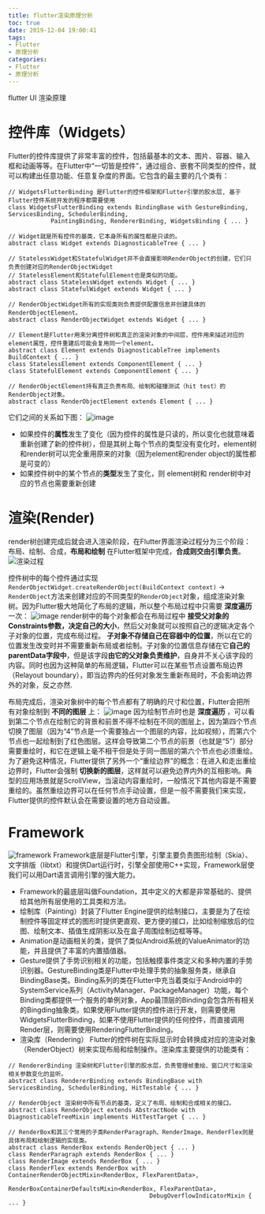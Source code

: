 ```yaml
---
title: flutter渲染原理分析
toc: true
date: 2019-12-04 19:00:41
tags:
- Flutter
- 原理分析
categories:
- Flutter
- 原理分析
---
```

flutter UI 渲染原理
<!---more-->

# 控件库（Widgets）
Flutter的控件库提供了非常丰富的控件，包括最基本的文本、图片、容器、输入框和动画等等。在Flutter中“一切皆是控件”，通过组合、嵌套不同类型的控件，就可以构建出任意功能、任意复杂度的界面。它包含的最主要的几个类有：
```
// WidgetsFlutterBinding 是Flutter的控件框架和Flutter引擎的胶水层, 基于Flutter控件系统开发的程序都需要使用
class WidgetsFlutterBinding extends BindingBase with GestureBinding, ServicesBinding, SchedulerBinding,
            PaintingBinding, RendererBinding, WidgetsBinding { ... }

// Widget就是所有控件的基类，它本身所有的属性都是只读的。
abstract class Widget extends DiagnosticableTree { ... }

// StatelessWidget和StatefulWidget并不会直接影响RenderObject的创建，它们只负责创建对应的RenderObjectWidget
// StatelessElement和StatefulElement也是类似的功能。
abstract class StatelessWidget extends Widget { ... }
abstract class StatefulWidget extends Widget { ... }

// RenderObjectWidget所有的实现类则负责提供配置信息并创建具体的RenderObjectElement。
abstract class RenderObjectWidget extends Widget { ... }

// Element是Flutter用来分离控件树和真正的渲染对象的中间层，控件用来描述对应的element属性，控件重建后可能会复用同一个element。
abstract class Element extends DiagnosticableTree implements BuildContext { ... }
class StatelessElement extends ComponentElement { ... }
class StatefulElement extends ComponentElement { ... }

// RenderObjectElement持有真正负责布局、绘制和碰撞测试（hit test）的RenderObject对象。
abstract class RenderObjectElement extends Element { ... }
```
它们之间的关系如下图：
![image](https://upload-images.jianshu.io/upload_images/16327616-940826fdfb956056?imageMogr2/auto-orient/strip%7CimageView2/2/w/1240)
- 如果控件的**属性**发生了变化（因为控件的属性是只读的，所以变化也就意味着重新创建了新的控件树），但是其树上每个节点的类型没有变化时，element树和render树可以完全重用原来的对象（因为element和render object的属性都是可变的）
- 如果控件树中的某个节点的**类型**发生了变化，则 element树和 render树中对应的节点也需要重新创建


# 渲染(Render)
render树创建完成后就会进入渲染阶段，在Flutter界面渲染过程分为三个阶段：布局、绘制、合成，**布局和绘制** 在Flutter框架中完成，**合成则交由引擎负责**。
![渲染过程](https://upload-images.jianshu.io/upload_images/16327616-d75ff50bb1f286dd?imageMogr2/auto-orient/strip%7CimageView2/2/w/1240)

控件树中的每个控件通过实现`RenderObjectWidget.createRenderObject(BuildContext context)` → `RenderObject`方法来创建对应的不同类型的`RenderObject`对象，组成渲染对象树。因为Flutter极大地简化了布局的逻辑，所以整个布局过程中只需要 **深度遍历** 一次：
![image](https://upload-images.jianshu.io/upload_images/16327616-fbe8c021342ea448?imageMogr2/auto-orient/strip%7CimageView2/2/w/1240)
render树中的每个对象都会在布局过程中 **接受父对象的Constraints参数，决定自己的大小**，然后父对象就可以按照自己的逻辑决定各个子对象的位置，完成布局过程。
**子对象不存储自己在容器中的位置**，所以在它的位置发生改变时并不需要重新布局或者绘制。子对象的位置信息存储在它**自己的parentData字段中**，但是该字段**由它的父对象负责维护**，自身并不关心该字段的内容。同时也因为这种简单的布局逻辑，Flutter可以在某些节点设置布局边界（Relayout boundary），即当边界内的任何对象发生重新布局时，不会影响边界外的对象，反之亦然.

布局完成后，渲染对象树中的每个节点都有了明确的尺寸和位置，Flutter会把所有对象绘制到 **不同的图层** 上：
![image](https://upload-images.jianshu.io/upload_images/16327616-31e69abd95ec9efb?imageMogr2/auto-orient/strip%7CimageView2/2/w/1240)
因为绘制节点时也是 **深度遍历** ，可以看到第二个节点在绘制它的背景和前景不得不绘制在不同的图层上，因为第四个节点切换了图层（因为“4”节点是一个需要独占一个图层的内容，比如视频），而第六个节点也一起绘制到了红色图层。这样会导致第二个节点的前景（也就是“5”）部分需要重绘时，和它在逻辑上毫不相干但是处于同一图层的第六个节点也必须重绘。为了避免这种情况，Flutter提供了另外一个“重绘边界”的概念：在进入和走出重绘边界时，Flutter会强制 **切换新的图层**，这样就可以避免边界内外的互相影响。典型的应用场景就是ScrollView，当滚动内容重绘时，一般情况下其他内容是不需要重绘的。虽然重绘边界可以在任何节点手动设置，但是一般不需要我们来实现，Flutter提供的控件默认会在需要设置的地方自动设置。

# Framework
![framework](https://upload-images.jianshu.io/upload_images/16327616-fb0d37e3a5f34b12?imageMogr2/auto-orient/strip%7CimageView2/2/w/1240)
Framework底层是Flutter引擎，引擎主要负责图形绘制（Skia）、文字排版（libtxt）和提供Dart运行时，引擎全部使用C++实现，Framework层使我们可以用Dart语言调用引擎的强大能力。
- Framework的最底层叫做Foundation，其中定义的大都是非常基础的、提供给其他所有层使用的工具类和方法。
- 绘制库（Painting）封装了Flutter Engine提供的绘制接口，主要是为了在绘制控件等固定样式的图形时提供更直观、更方便的接口，比如绘制缩放后的位图、绘制文本、插值生成阴影以及在盒子周围绘制边框等等。
- Animation是动画相关的类，提供了类似Android系统的ValueAnimator的功能，并且提供了丰富的内置插值器。
- Gesture提供了手势识别相关的功能，包括触摸事件类定义和多种内置的手势识别器。GestureBinding类是Flutter中处理手势的抽象服务类，继承自BindingBase类。Binding系列的类在Flutter中充当着类似于Android中的SystemService系列（ActivityManager、PackageManager）功能，每个Binding类都提供一个服务的单例对象，App最顶层的Binding会包含所有相关的Bingding抽象类。如果使用Flutter提供的控件进行开发，则需要使用WidgetsFlutterBinding，如果不使用Flutter提供的任何控件，而直接调用Render层，则需要使用RenderingFlutterBinding。
- 渲染库（Rendering）
    Flutter的控件树在实际显示时会转换成对应的渲染对象（RenderObject）树来实现布局和绘制操作。渲染库主要提供的功能类有：
```
// RendererBinding 渲染树和Flutter引擎的胶水层，负责管理帧重绘、窗口尺寸和渲染相关参数变化的监听。
abstract class RendererBinding extends BindingBase with ServicesBinding, SchedulerBinding, HitTestable { ... }

// RenderObject 渲染树中所有节点的基类，定义了布局、绘制和合成相关的接口。
abstract class RenderObject extends AbstractNode with DiagnosticableTreeMixin implements HitTestTarget { ... }

// RenderBox和其三个常用的子类RenderParagraph、RenderImage、RenderFlex则是具体布局和绘制逻辑的实现类。
abstract class RenderBox extends RenderObject { ... }
class RenderParagraph extends RenderBox { ... }
class RenderImage extends RenderBox { ... }
class RenderFlex extends RenderBox with ContainerRenderObjectMixin<RenderBox, FlexParentData>,
                                        RenderBoxContainerDefaultsMixin<RenderBox, FlexParentData>,
                                        DebugOverflowIndicatorMixin { ... }
```
